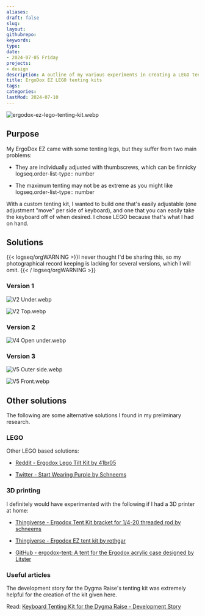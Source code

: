 ```yaml
---
aliases: 
draft: false
slug: 
layout: 
githubrepo: 
keywords: 
type: 
date:
- 2024-07-05 Friday
projects:
- design
description: A outline of my various experiments in creating a LEGO tenting kit for my ErgoDox EZ
title: ErgoDox EZ LEGO tenting kits
tags:
categories:
lastMod: 2024-07-10
---
```

![ergodox-ez-lego-tenting-kit.webp](/assets/ergodox-ez-lego-tenting-kit_1720221246988_0.webp)

## Purpose

My ErgoDox EZ came with some tenting legs, but they suffer from two main problems:

  + They are individually adjusted with thumbscrews, which can be finnicky
logseq.order-list-type:: number

  + The maximum tenting may not be as extreme as you might like
logseq.order-list-type:: number

With a custom tenting kit, I wanted to build one that's easily adjustable (one adjustment "move" per side of keyboard), and one that you can easily take the keyboard off of when desired. I chose LEGO because that's what I had on hand.

## Solutions

{{< logseq/orgWARNING >}}I never thought I'd be sharing this, so my photographical record keeping is lacking for several versions, which I will omit.
{{< / logseq/orgWARNING >}}

### Version 1

![V2 Under.webp](/assets/v2_under_1720627214056_0.webp)

![V2 Top.webp](/assets/v2_top_1720627221132_0.webp)

### Version 2

![V4 Open under.webp](/assets/v4_open_under_1720627144598_0.webp)

### Version 3

![V5 Outer side.webp](/assets/v5_outer_side_1720627259926_0.webp)

![V5 Front.webp](/assets/v5_front_1720627269344_0.webp)

## Other solutions

The following are some alternative solutions I found in my preliminary research.

### LEGO

Other LEGO based solutions:

  + [Reddit - Ergodox Lego Tilt Kit by 41br05](https://www.reddit.com/r/ergodox/comments/m3l6y3/ergodox_lego_tilt_kit/)

  + [Twitter - Start Wearing Purple by Schneems](https://twitter.com/schneems/status/1220387019030978561)

### 3D printing

I definitely would have experimented with the following if I had a 3D printer at home:

  + [Thingiverse - Ergodox Tent Kit bracket for 1/4-20 threaded rod by schneems](https://www.thingiverse.com/thing:4789211)

  + [Thingiverse - Ergodox EZ tent kit by rothgar](https://www.thingiverse.com/thing:1433117)

  + [GitHub - ergodox-tent: A tent for the Ergodox acrylic case designed by Litster](https://github.com/Ergodox-io/ergodox-tent)

### Useful articles

The development story for the Dygma Raise's tenting kit was extremely helpful for the creation of the kit given here.

Read: [Keyboard Tenting Kit for the Dygma Raise - Development Story](https://dygma.com/blogs/product-development/keyboard-tenting-kit-for-the-dygma-raise-development-analysis)
